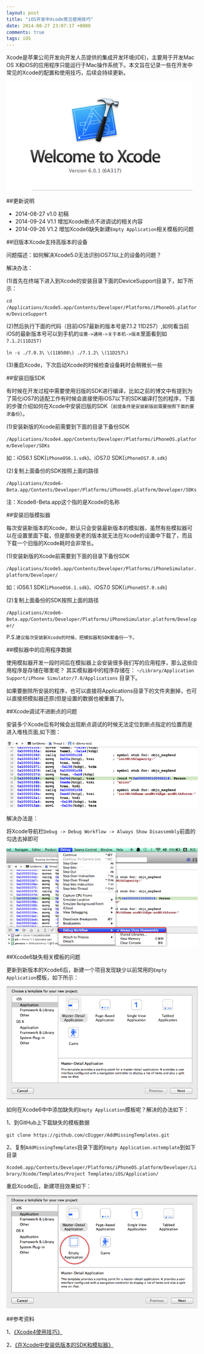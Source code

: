 ```yaml
---
layout: post
title: "iOS开发中Xcode常见使用技巧"
date: 2014-08-27 23:07:17 +0800
comments: true
tags: iOS
---
```


Xcode是苹果公司开发向开发人员提供的集成开发环境(IDE)，主要用于开发Mac OS X和iOS的应用程序只能运行于Mac操作系统下。本文旨在记录一些在开发中常见的Xcode的配置和使用技巧，后续会持续更新。

![xcode6_welcome.png](/images/xcode_usage/xcode6_welcome.png)

##更新说明

- 2014-08-27 v1.0 初稿
- 2014-09-24 V1.1 增加Xcode断点不进调试的相关内容
- 2014-09-26 V1.2 增加Xcode6缺失新建`Empty Application`相关模板的问题


##旧版本Xcode支持高版本的设备

问题描述：如何解决Xcode5.0无法识别iOS7.1以上的设备的问题？

解决办法：

(1)首先在终端下进入到Xcode的安装目录下面的DeviceSupport目录下，如下所示：

`cd /Applications/Xcode5.app/Contents/Developer/Platforms/iPhoneOS.platform/DeviceSupport`

(2)然后执行下面的代码（目前iOS7最新的版本号是7.1.2 11D257）,如何看当前iOS的最新版本号可以到手机的`设置->通用->关于本机->版本`里面看到如`7.1.2(11D257)`

`ln -s ./7.0.3\ \(11B508\) ./7.1.2\ \(11D257\)`

(3)重启Xcode，下次启动Xcode的时候检查设备耗时会稍微长一些

##安装旧版SDK

有时候在开发过程中需要使用旧版的SDK进行编译，比如之前的博文中有提到为了简化iOS7的适配工作有时候会直接使用iOS7以下的SDK编译打包的程序，下面的步骤介绍如何在Xcode中安装旧版的SDK（`前提条件是安装新版前需要按照下面的要求备份`）。

(1)安装新版的Xcode前需要到下面的目录下备份SDK

`/Applications/Xcode4.app/Contents/Developer/Platforms/iPhoneOS.platform/Developer/SDKs`

如：iOS6.1 SDK(`iPhoneOS6.1.sdk`)、iOS7.0 SDK(`iPhoneOS7.0.sdk`)

(2)复制上面备份的SDK按照上面的路径

`/Applications/Xcode6-Beta.app/Contents/Developer/Platforms/iPhoneOS.platform/Developer/SDKs`

注：Xcode6-Beta.app这个指的是Xcode的名称


##安装旧版模拟器

   每次安装新版本的Xcode，默认只会安装最新版本的模拟器，虽然有些模拟器可以在设置里面下载，但是那些更老的版本就无法在Xcode的设置中下载了，而且下载一个旧版的Xcode耗时会非常长。

(1)安装新版的Xcode前需要到下面的目录下备份SDK

`/Applications/Xcode5.app/Contents/Developer/Platforms/iPhoneSimulator.platform/Developer/`

如：iOS6.1 SDK(`iPhoneOS6.1.sdk`)、iOS7.0 SDK(`iPhoneOS7.0.sdk`)

(2)复制上面备份的SDK按照上面的路径

`/Applications/Xcode6-Beta.app/Contents/Developer/Platforms/iPhoneSimulator.platform/Developer/`

P.S.`建议每次安装新Xcode的时候，把模拟器和SDK都备份一下。`

##模拟器中的应用程序数据

使用模拟器开发一段时间后在模拟器上会安装很多我们写的应用程序，那么这些应用程序是存储在哪里呢？
其实模拟器中的程序存储在：
`~/Library/Application Support/iPhone Simulator/7.0/Applications` 目录下。

如果要删除所安装的程序，也可以直接将Applications目录下的文件夹删掉，也可以直接把模拟器还原(但是设置的数据也被重置了)。

##Xcode调试不进断点的问题

安装多个Xcode后有时候会出现断点调试的时候无法定位到断点指定的位置而是进入堆栈页面,如下图：

![xcode_debug_error_1.png](/images/xcode_usage/xcode_debug_error_1.png)

解决办法是：

将Xcode导航栏`Debug -> Debug Workflow -> Always Show Disassembly`前面的勾选去掉即可

![xcode_debug_error_1.png](/images/xcode_usage/xcode_debug_error_2.png)

##Xcode6缺失相关模板的问题

更新到新版本的Xcode6后，新建一个项目发现缺少以前常用的`Empty Application`模板，如下所示：

![xcode_new_application_1.png](/images/xcode_usage/xcode_new_application_1.png)

如何在Xcode6中中添加缺失的`Empty Application`模板呢？解决的办法如下：

1、到GitHub上下载缺失的模板数据

`git clone https://github.com/cDigger/AddMissingTemplates.git`

2、复制`AddMissingTemplates`目录下面的`Empty Application.xctemplate`到如下目录

`Xcode6.app/Contents/Developer/Platforms/iPhoneOS.platform/Developer/Library/Xcode/Templates/Project Templates/iOS/Application/`

重启Xcode后，新建项目效果如下：

![xcode_new_application_2.png](/images/xcode_usage/xcode_new_application_2.png)

##参考资料

1、[《Xcode4使用技巧》](http://blog.devtang.com/blog/2012/03/10/xcode4-tips/)

2、[《在Xcode中安装低版本的SDK和模拟器》](http://vbtboy.iteye.com/blog/1956696)
